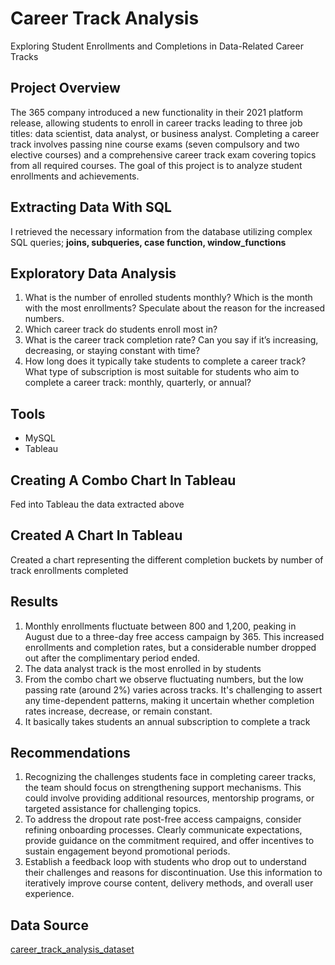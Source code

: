 # Career Track Analysis 

Exploring Student Enrollments and Completions in Data-Related Career Tracks 

## Project Overview

The 365 company introduced a new functionality in their 2021 platform release, allowing students to enroll in career tracks leading to three job titles: data scientist, data analyst, or business analyst. Completing a career track involves passing nine course exams (seven compulsory and two elective courses) and a comprehensive career track exam covering topics from all required courses. The goal of this project is to analyze student enrollments and achievements. 


## Extracting Data With SQL

I retrieved the necessary information from the database utilizing complex SQL queries; **joins, subqueries, case function, window_functions**


## Exploratory Data Analysis

1. What is the number of enrolled students monthly? Which is the month with the most enrollments? Speculate about the reason for the increased numbers.
2. Which career track do students enroll most in?
3. What is the career track completion rate? Can you say if it’s increasing, decreasing, or staying constant with time?
4. How long does it typically take students to complete a career track? What type of subscription is most suitable for students who aim to complete a career track: monthly, quarterly, or annual?

## Tools

- MySQL
- Tableau


## Creating A Combo Chart In Tableau
Fed into Tableau the data extracted above

## Created A Chart In Tableau

Created a chart representing the different completion buckets by number of track enrollments completed


## Results

1. Monthly enrollments fluctuate between 800 and 1,200, peaking in August due to a three-day free access campaign by 365. This increased enrollments and completion rates, but a considerable number dropped out after the complimentary period ended.
2. The data analyst track is the most enrolled in by students
3. From the combo chart we observe fluctuating numbers, but the low passing rate (around 2%) varies across tracks. It's challenging to assert any time-dependent patterns, making it uncertain whether completion rates increase, decrease, or remain constant.
4. It basically takes students an annual subscription to complete a track

## Recommendations

1. Recognizing the challenges students face in completing career tracks, the team should focus on strengthening support mechanisms. This could involve providing additional resources, mentorship programs, or targeted assistance for challenging topics.
2. To address the dropout rate post-free access campaigns, consider refining onboarding processes. Clearly communicate expectations, provide guidance on the commitment required, and offer incentives to sustain engagement beyond promotional periods.
3. Establish a feedback loop with students who drop out to understand their challenges and reasons for discontinuation. Use this information to iteratively improve course content, delivery methods, and overall user experience.

## Data Source
[career_track_analysis_dataset](https://learn.365datascience.com/projects/career-track-analysis-with-sql-and-tableau/)






